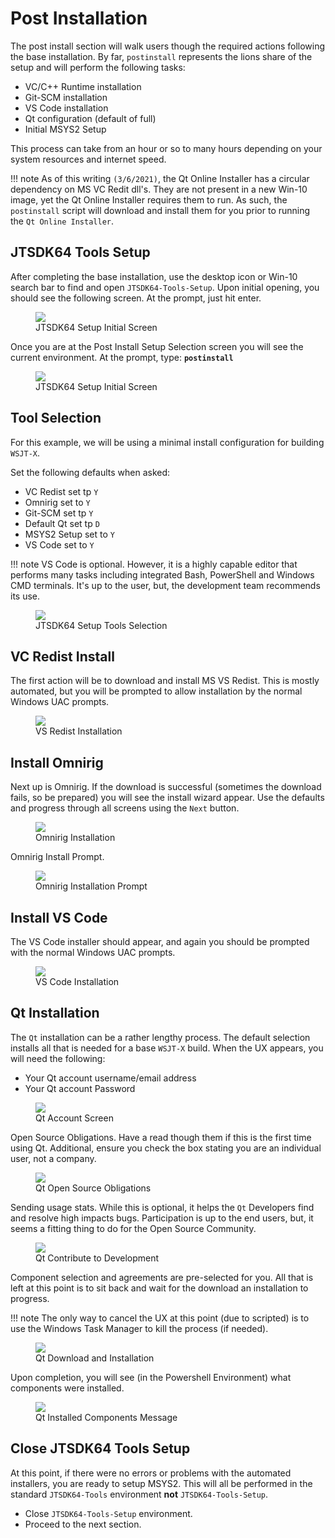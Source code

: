 # Post Installation

The post install section will walk users though the required actions following the base installation. By far, `postinstall` represents the lions share of the setup and will perform the following tasks:

- VC/C++ Runtime installation
- Git-SCM installation
- VS Code installation
- Qt configuration (default of full)
- Initial MSYS2 Setup

This process can take from an hour or so to many hours depending on your system resources and internet speed. 

!!! note
    As of this writing `(3/6/2021)`, the Qt Online Installer has a circular dependency on MS VC Redit dll's. They are not present in a new Win-10 image, yet the Qt Online Installer requires them to run. As such, the `postinstall` script will download and install them for you prior to running the `Qt Online Installer`.

## JTSDK64 Tools Setup

After completing the base installation, use the desktop icon or Win-10 search bar to find and open `JTSDK64-Tools-Setup`. Upon initial opening, you should see the following screen. At the prompt, just hit enter.

<figure>
  <img src="../images/3-Run-Setup-2.PNG" width=auto />
  <figcaption>JTSDK64 Setup Initial Screen</figcaption>
</figure>

Once you are at the Post Install Setup Selection screen you will see the current environment. At the prompt, type: **`postinstall`**

<figure>
  <img src="../images/3-Run-Setup-3.PNG" width=auto />
  <figcaption>JTSDK64 Setup Initial Screen</figcaption>
</figure>

## Tool Selection

For this example, we will be using a minimal install configuration for building `WSJT-X`. 

Set the following defaults when asked:

- VC Redist set tp `Y`
- Omnirig set to `Y`
- Git-SCM set tp `Y`
- Default Qt set tp `D`
- MSYS2 Setup set to `Y`
- VS Code set to `Y`

!!! note
    VS Code is optional. However, it is a highly capable editor that performs many tasks including integrated Bash, PowerShell and Windows CMD terminals. It's up to the user, but, the development team recommends its use.

<figure>
  <img src="../images/3-Run-Setup-4.PNG" width=auto />
  <figcaption>JTSDK64 Setup Tools Selection</figcaption>
</figure>

## VC Redist Install

The first action will be to download and install MS VS Redist. This is mostly automated, but you will be prompted to allow installation by the normal Windows UAC prompts.

<figure>
  <img src="../images/3-Run-Setup-5.PNG" width=auto />
  <figcaption>VS Redist Installation</figcaption>
</figure>

## Install Omnirig

Next up is Omnirig. If the download is successful (sometimes the download fails, so be prepared) you will see the install wizard appear. Use the defaults and progress through all screens using the `Next` button.

<figure>
  <img src="../images/3-Run-Setup-6.PNG" width=auto />
  <figcaption>Omnirig Installation</figcaption>
</figure>

Omnirig Install Prompt.

<figure>
  <img src="../images/3-Run-Setup-7.PNG" width=auto />
  <figcaption>Omnirig Installation Prompt</figcaption>
</figure>

## Install VS Code

The VS Code installer should appear, and again you should be prompted with the normal Windows UAC prompts.

<figure>
  <img src="../images/3-Run-Setup-8.PNG" width=auto />
  <figcaption>VS Code Installation</figcaption>
</figure>


## Qt Installation

The `Qt` installation can be a rather lengthy process. The default selection installs all that is needed for a base `WSJT-X` build. When the UX appears, you will need the following:

- Your Qt account username/email address
- Your Qt account Password

<figure>
  <img src="../images/3-Run-Setup-9.PNG" width=auto />
  <figcaption>Qt Account Screen</figcaption>
</figure>

Open Source Obligations. Have a read though them if this is the first time using Qt. Additional, ensure you check the box stating you are an individual user, not a company.

<figure>
  <img src="../images/3-Run-Setup-10.PNG" width=auto />
  <figcaption>Qt Open Source Obligations</figcaption>
</figure>

Sending usage stats. While this is optional, it helps the `Qt` Developers find and resolve high impacts bugs. Participation is up to the end users, but, it seems a fitting thing to do for the Open Source Community.

<figure>
  <img src="../images/3-Run-Setup-11.PNG" width=auto />
  <figcaption>Qt Contribute to Development</figcaption>
</figure>

Component selection and agreements are pre-selected for you. All that is left at this point is to sit back and wait for the download an installation to progress.

!!! note
    The only way to cancel the UX at this point (due to scripted) is to use the Windows Task Manager to kill the process (if needed).

<figure>
  <img src="../images/3-Run-Setup-12.PNG" width=auto />
  <figcaption>Qt Download and Installation</figcaption>
</figure>

Upon completion, you will see (in the Powershell Environment) what components were installed.

<figure>
  <img src="../images/3-Run-Setup-12a.PNG" width=auto />
  <figcaption>Qt Installed Components Message</figcaption>
</figure>

## Close JTSDK64 Tools Setup

At this point, if there were no errors or problems with the automated installers, you are ready to setup MSYS2. This will all be performed in the standard `JTSDK64-Tools` environment **not** `JTSDK64-Tools-Setup`.

- Close `JTSDK64-Tools-Setup` environment.
- Proceed to the next section.
